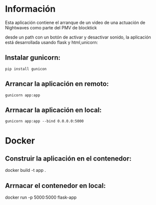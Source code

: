 # Información

Esta aplicación contiene el arranque de un video de una actuación de Nightwaves como parte del PMV de blocktick

desde un path con un botón de activar y desactivar sonido, la aplicación está desarrollada usando flask y html,unicorn:

## Instalar gunicorn:

`pip install gunicon`

## Arrancar la aplicación en remoto:

`gunicorn app:app`

## Arrnacar la aplicación en local:

`gunicorn app:app --bind 0.0.0.0:5000`

# Docker

## Construir la aplicación en el contenedor:

docker build -t app .

## Arrnacar el contenedor en local:

docker run -p 5000:5000 flask-app
